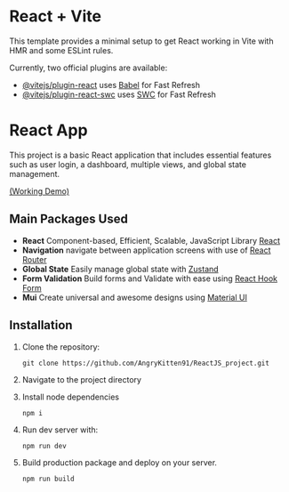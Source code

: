 # React + Vite

This template provides a minimal setup to get React working in Vite with HMR and some ESLint rules.

Currently, two official plugins are available:

- [@vitejs/plugin-react](https://github.com/vitejs/vite-plugin-react/blob/main/packages/plugin-react/README.md) uses [Babel](https://babeljs.io/) for Fast Refresh
- [@vitejs/plugin-react-swc](https://github.com/vitejs/vite-plugin-react-swc) uses [SWC](https://swc.rs/) for Fast Refresh

# React App

This project is a basic React application that includes essential features such as user login, a dashboard, multiple views, and global state management.

[(Working Demo)](https://angrykitten91.github.io/ReactJS_project/)

## Main Packages Used

- **React** Component-based, Efficient, Scalable, JavaScript Library [React](https://react.dev/learn)
- **Navigation** navigate between application screens with use of [React Router](https://reactrouter.com/en/main)
- **Global State** Easily manage global state with [Zustand](https://github.com/pmndrs/zustand)
- **Form Validation** Build forms and Validate with ease using [React Hook Form](https://react-hook-form.com/)
- **Mui** Create universal and awesome designs using [Material UI](https://mui.com/)

## Installation

1. Clone the repository:

   ```
   git clone https://github.com/AngryKitten91/ReactJS_project.git
   ```

2. Navigate to the project directory

3. Install node dependencies

   ```
   npm i
   ```

4. Run dev server with:

   ```
   npm run dev
   ```

5. Build production package and deploy on your server.

   ```
   npm run build
   ```
